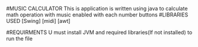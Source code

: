 #MUSIC CALCULATOR
This is application is written using java to calculate math operation with music enabled with each number buttons
#LIBRARIES USED
[Swing]
[midi]
[awt]

#REQUIRMENTS
U must install JVM and required libraries(If not installed) to run the file

